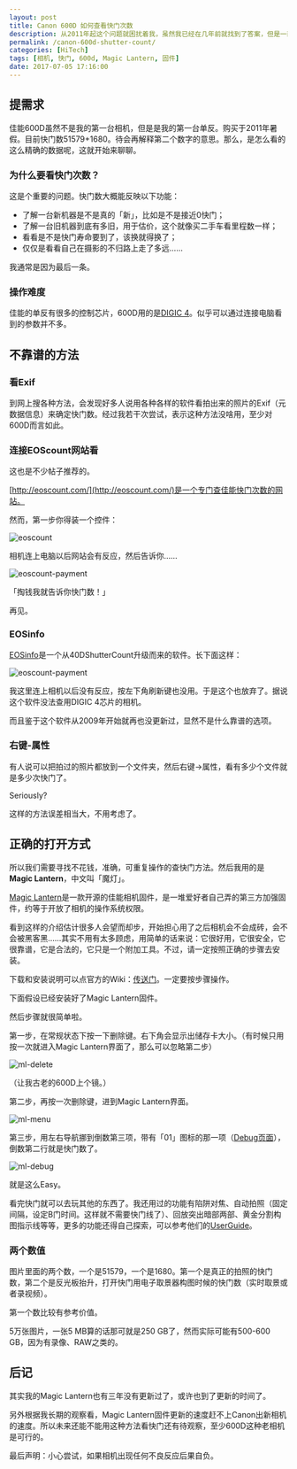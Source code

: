 ```yaml
---
layout: post
title: Canon 600D 如何查看快门次数
description: 从2011年起这个问题就困扰着我，虽然我已经在几年前就找到了答案，但是一直没有写下来。现在终于记起来要写写了，其实记录的内容已经相对过时了。
permalink: /canon-600d-shutter-count/
categories: [HiTech]
tags: [相机, 快门, 600d, Magic Lantern, 固件]
date: 2017-07-05 17:16:00
--- 
```


<!--「http://lanternd.qiniudn.com/Pic4Post/」-->

## 提需求

佳能600D虽然不是我的第一台相机，但是是我的第一台单反。购买于2011年暑假。目前快门数51579+1680。待会再解释第二个数字的意思。那么，是怎么看的这么精确的数据呢，这就开始来聊聊。

### 为什么要看快门次数？

这是个重要的问题。快门数大概能反映以下功能：

- 了解一台新机器是不是真的「新」，比如是不是接近0快门；
- 了解一台旧机器到底有多旧，用于估价，这个就像买二手车看里程数一样；
- 看看是不是快门寿命要到了，该换就得换了；
- 仅仅是看看自己在摄影的不归路上走了多远……

我通常是因为最后一条。

### 操作难度

佳能的单反有很多的控制芯片，600D用的是[DIGIC 4](https://en.wikipedia.org/wiki/DIGIC#DIGIC_4)。似乎可以通过连接电脑看到的参数并不多。

## 不靠谱的方法

### 看Exif

到网上搜各种方法，会发现好多人说用各种各样的软件看拍出来的照片的Exif（元数据信息）来确定快门数。经过我若干次尝试，表示这种方法没啥用，至少对600D而言如此。

### 连接EOScount网站看

这也是不少帖子推荐的。

[http://eoscount.com/](http://eoscount.com/)是一个专门查佳能快门次数的网站。

然而，第一步你得装一个控件：

![eoscount](http://lanternd.qiniudn.com/Pic4Post/canon-600d-shutter-count/activeX.png)

相机连上电脑以后网站会有反应，然后告诉你……

![eoscount-payment](http://lanternd.qiniudn.com/Pic4Post/canon-600d-shutter-count/activeX-payment-blur.png)

「掏钱我就告诉你快门数！」

再见。

### EOSinfo

[EOSinfo](http://astrojargon.net/eosinfo.aspx)是一个从40DShutterCount升级而来的软件。长下面这样：

![eoscount-payment](http://lanternd.qiniudn.com/Pic4Post/canon-600d-shutter-count/eosinfo.png)

我这里连上相机以后没有反应，按左下角刷新键也没用。于是这个也放弃了。据说这个软件没法查用DIGIC 4芯片的相机。

而且鉴于这个软件从2009年开始就再也没更新过，显然不是什么靠谱的选项。

### 右键-属性

有人说可以把拍过的照片都放到一个文件夹，然后右键->属性，看有多少个文件就是多少次快门了。

Seriously?

这样的方法误差相当大，不用考虑了。

## 正确的打开方式

所以我们需要寻找不花钱，准确，可重复操作的查快门方法。然后我用的是**Magic Lantern**，中文叫「魔灯」。

[Magic Lantern](http://www.magiclantern.fm/)是一款开源的佳能相机固件，是一堆爱好者自己弄的第三方加强固件，约等于开放了相机的操作系统权限。

看到这样的介绍估计很多人会望而却步，开始担心用了之后相机会不会成砖，会不会被黑客黑……其实不用有太多顾虑，用简单的话来说：它很好用，它很安全，它很靠谱，它是合法的，它只是一个附加工具。不过，请一定按照正确的步骤去安装。

下载和安装说明可以点官方的Wiki：[传送门](http://wiki.magiclantern.fm/install)。一定要按步骤操作。

下面假设已经安装好了Magic Lantern固件。

然后步骤就很简单啦。

第一步，在常规状态下按一下删除键。右下角会显示出储存卡大小。（有时候只用按一次就进入Magic Lantern界面了，那么可以忽略第二步）

![ml-delete](http://lanternd.qiniudn.com/Pic4Post/canon-600d-shutter-count/ml-delete.png)

（让我古老的600D上个镜。）

第二步，再按一次删除键，进到Magic Lantern界面。

![ml-menu](http://lanternd.qiniudn.com/Pic4Post/canon-600d-shutter-count/ml-menu.png)

第三步，用左右导航挪到倒数第三项，带有「01」图标的那一项（[Debug页面](http://wiki.magiclantern.fm/userguide#debug)），倒数第二行就是快门数了。

![ml-debug](http://lanternd.qiniudn.com/Pic4Post/canon-600d-shutter-count/ml-debug.png)

就是这么Easy。

看完快门就可以去玩其他的东西了。我还用过的功能有陷阱对焦、自动拍照（固定间隔，设定B门时间。这样就不需要快门线了）、回放突出暗部两部、黄金分割构图指示线等等，更多的功能还得自己探索，可以参考他们的[UserGuide](http://wiki.magiclantern.fm/userguide)。

### 两个数值

图片里面的两个数，一个是51579，一个是1680。第一个是真正的拍照的快门数，第二个是反光板抬升，打开快门用电子取景器构图时候的快门数（实时取景或者录视频）。

第一个数比较有参考价值。

5万张图片，一张5 MB算的话那可就是250 GB了，然而实际可能有500-600 GB，因为有录像、RAW之类的。

## 后记

其实我的Magic Lantern也有三年没有更新过了，或许也到了更新的时间了。

另外根据我长期的观察看，Magic Lantern固件更新的速度赶不上Canon出新相机的速度。所以未来还能不能用这种方法看快门还有待观察，至少600D这种老相机是可行的。

最后声明：小心尝试，如果相机出现任何不良反应后果自负。